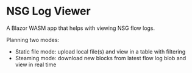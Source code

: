 # NSG Log Viewer

A Blazor WASM app that helps with viewing NSG flow logs.

Planning two modes:

- Static file mode: upload local file(s) and view in a table with filtering
- Steaming mode: download new blocks from latest flow log blob and view in real time


